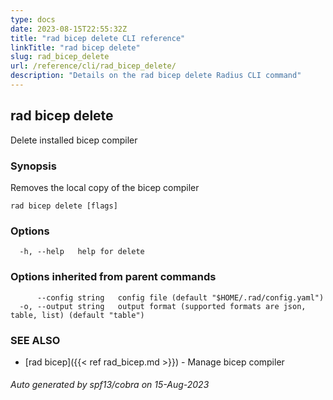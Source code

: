 ```yaml
---
type: docs
date: 2023-08-15T22:55:32Z
title: "rad bicep delete CLI reference"
linkTitle: "rad bicep delete"
slug: rad_bicep_delete
url: /reference/cli/rad_bicep_delete/
description: "Details on the rad bicep delete Radius CLI command"
---
```

## rad bicep delete

Delete installed bicep compiler

### Synopsis

Removes the local copy of the bicep compiler

```
rad bicep delete [flags]
```

### Options

```
  -h, --help   help for delete
```

### Options inherited from parent commands

```
      --config string   config file (default "$HOME/.rad/config.yaml")
  -o, --output string   output format (supported formats are json, table, list) (default "table")
```

### SEE ALSO

* [rad bicep]({{< ref rad_bicep.md >}})	 - Manage bicep compiler

###### Auto generated by spf13/cobra on 15-Aug-2023
